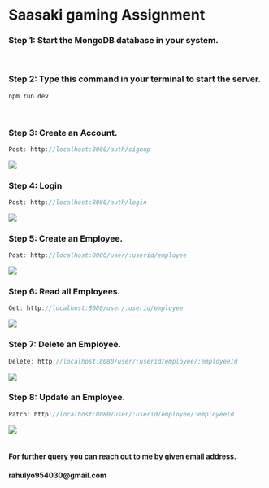 # Saasaki gaming Assignment

<h3>Step 1: Start the MongoDB database in your system.</h3>
<br/>
<h3>Step 2: Type this command in your terminal to start the server.</h3>

```Javascript
npm run dev
```
<br/>

<h3>Step 3: Create an Account.</h3>

```Javascript
Post: http://localhost:8080/auth/signup
```
<img src="https://i.ibb.co/8Nh5cpN/Signup.png">
<br/>

<h3>Step 4: Login</h3>

```Javascript
Post: http://localhost:8080/auth/login
```
<img src="https://i.ibb.co/LhMPPnZ/login.png">
<br/>

<h3>Step 5: Create an Employee.</h3>

```Javascript
Post: http://localhost:8080/user/:userid/employee
```
<img src="https://i.ibb.co/K5h8FC8/post-req.png">
<br/>

<h3>Step 6: Read all Employees.</h3>

```Javascript
Get: http://localhost:8080/user/:userid/employee
```
<img src="https://i.ibb.co/Lv8X6BQ/get-req.png">
<br/>

<h3>Step 7: Delete an Employee.</h3>

```Javascript
Delete: http://localhost:8080/user/:userid/employee/:employeeId
```
<img src="https://i.ibb.co/9t9hyyv/delete-req.png">
<br/>

<h3>Step 8: Update an Employee.</h3>

```Javascript
Patch: http://localhost:8080/user/:userid/employee/:employeeId
```
<img src="https://i.ibb.co/CHhnLWp/update-req.png">
<br/>
<br/>

<h4>For further query you can reach out to me by given email address.</h4>
<h4>rahulyo954030@gmail.com</h4>


 
